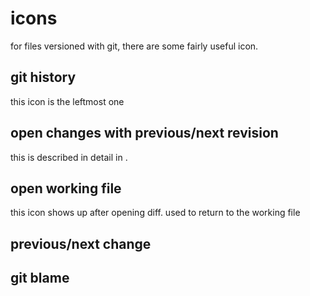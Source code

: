 # icons
for files versioned with git, there are some fairly useful icon.
## git history
this icon is the leftmost one
## open changes with previous/next revision
this is described in detail in [](diff.md).
## open working file
this icon shows up after opening diff. used to return to the working file
## previous/next change
## git blame
